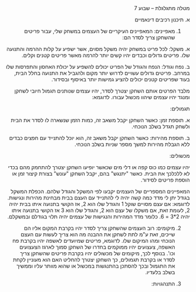 <div dir='rtl' lang='he'>
מטלה מתגלגלת – שבוע 7
  
א.	תיכנון רכיבים דינאמיים

1.	מאפיינים: המאפיינים העיקריים של העצמים במשחק שלי, עבור פריטים שהשחקן צריך לסדר הם:
   
א.	משקל: לכל פריט במשחק יהיה משקל מסוים, אשר ישפיע על קלות ההרמה והתנועה שלו. פריטים גדולים וכבדים יהיו קשים יותר להרמה מאשר פריטים קטנים וקלים.

ב.	נפח וגודל: הנפח והגודל של הפריט יכולים להשפיע על יכולת האחסון והתפרסות שלו במרחב. פריטים גדולים עשויים לדרוש יותר מקום ולהגביל את התנועה בחלל הבית, בעוד שפריטים קטנים יכולים להציע גמישות יותר באיסוף ובסידור.


מלבד הפרטים אותם השחקן יצטרך לסדר, יהיו עצמים שנותנים תגמול חיובי לשחקן ומנגד יהיו עצמים שיהוו מכשול עבורו. לדוגמא:

תגמולים:

א.	תוספת זמן: כאשר השחקן יקבל משאב זה, כמות הזמן שנשארה לו לסדר את הבית ולשחק תגדל בשלב הנוכחי.

ב.	תוספת מהירות: כאשר השחקן יקבל משאב זה, הוא יוכל להתנייד עם חפצים כבדים ללא הגבלת מהירות למשך מספר שניות בשלב הנוכחי.

מכשולים:

יהיו עצמים כמו כוס קפה או דלי מים שכאשר יופיעו השחקן יצטרך להתחמק מהם בכדי לא ללכלכך את הבית. כאשר "יתנגש" בהם, יקבל השחקן "עונש" בצורת קיצור זמן או הוספת פריטים לסידור.

המאפיינים המספריים של העצמים יקבעו לפי המשקל והגודל שלהם. הכפלת המשקל בגודל יתן לי מדד כמה קשה יהיה לי להתנייד עם העצם בבית מבחינת מהירות ונגישות. לדוגמא: אם עצם מסויים שוקל 1 והגודל שלו הוא 2, אז הקושי בתנועה איתו בבית יהיה 2, לעומת זאת, אם משקלו של עצם הוא 2, והגודל שלו הוא 3 אז הקושי בתנועה איתו יהיה 2*3 = 6. כלומר מדד המהירות והנגישות של עצמים יהיה תלוי בגודלם ובמשקלם.

2. מיקומים:
רוב העצמים שהשחקן צריך לסדר יהיו בקרבת המקום אליו הם שייכים, זאת ע"מ לתת לשחקן את ההבנה מה   הוא צריך לעשות עם העצם הנוכחי ומהו המיקום שלו. לדוגמא, פריטים שמיועדים לאשפה יהיו בקרבת פח האשפה, צעצועים יהיו ממוקמים בחדרו של השחקן סמוך לארגז הצעצועים וכו'. בנוסף לכך, מיקומים של מכשולים יהיו בקרבת פריטים שהשחקן צריך לסדר או בקרבת תגמולים, כך השחקן יצטרך להחליט האם הוא מעוניין לקחת את התגמול ובכך להסתכן בהתנגשות במכשול או שהוא מוותר עליו וממשיך בשלב בלעדיו.

3. התנהגויות:


